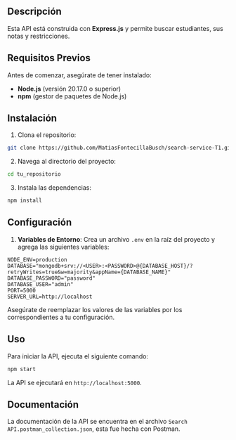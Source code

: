 ## Descripción

Esta API está construida con **Express.js** y permite buscar estudiantes, sus notas y restricciones. 

## Requisitos Previos

Antes de comenzar, asegúrate de tener instalado:

- **Node.js** (versión 20.17.0 o superior)
- **npm** (gestor de paquetes de Node.js)

## Instalación

1. Clona el repositorio:
```bash
git clone https://github.com/MatiasFontecillaBusch/search-service-T1.git
```

2. Navega al directorio del proyecto:

```bash
cd tu_repositorio
```

3. Instala las dependencias:

```bash
npm install
```

## Configuración

1. **Variables de Entorno**: Crea un archivo `.env` en la raíz del proyecto y agrega las siguientes variables:

```plaintext
NODE_ENV=production
DATABASE="mongodb+srv://<USER>:<PASSWORD>@{DATABASE_HOST}/?retryWrites=true&w=majority&appName={DATABASE_NAME}"
DATABASE_PASSWORD="password"
DATABASE_USER="admin"
PORT=5000
SERVER_URL=http://localhost
```

Asegúrate de reemplazar los valores de las variables por los correspondientes a tu configuración.

## Uso

Para iniciar la API, ejecuta el siguiente comando:

```bash
npm start
```

La API se ejecutará en `http://localhost:5000`.

## Documentación
La documentación de la API se encuentra en el archivo `Search API.postman_collection.json`, esta fue hecha con Postman.